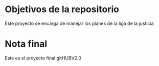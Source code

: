 # Objetivos de la repositorio

Este proyecto se encarga de manejar los planes de la liga de la justicia

# Nota final

 Este es el proyecto final gitHUBV2.0
